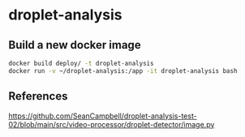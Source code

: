 # droplet-analysis

## Build a new docker image

```bash
docker build deploy/ -t droplet-analysis
docker run -v ~/droplet-analysis:/app -it droplet-analysis bash
```

## References

https://github.com/SeanCampbell/droplet-analysis-test-02/blob/main/src/video-processor/droplet-detector/image.py